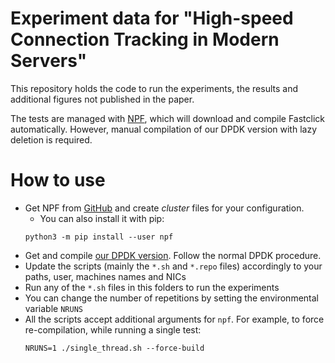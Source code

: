 # Experiment data for "High-speed Connection Tracking in Modern Servers"

This repository holds the code to run the experiments, the results and additional figures not published in the paper.

The tests are managed with [NPF](https://github.com/tbarbette/npf.git), which will download and compile Fastclick automatically.
However, manual compilation of our DPDK version with lazy deletion is required.

# How to use

- Get NPF from [GitHub](https://github.com/tbarbette/npf.git) and create _cluster_ files for your configuration.
   - You can also install it with pip:
	```
	python3 -m pip install --user npf
	```
- Get and compile [our DPDK version](https://github.com/conntrackHPSR21/dpdk). Follow the normal DPDK procedure.
- Update the scripts (mainly the `*.sh` and `*.repo` files) accordingly to your paths, user, machines names and NICs
- Run any of the `*.sh` files in this folders to run the experiments
- You can change the number of repetitions by setting the environmental variable `NRUNS`
- All the scripts accept additional arguments for `npf`.
    For example, to force re-compilation, while running a single test:
    ```
	NRUNS=1 ./single_thread.sh --force-build
    ```



